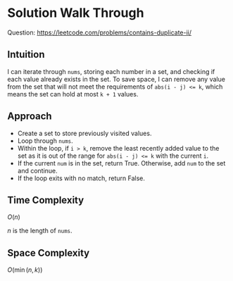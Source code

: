 # Solution Walk Through
Question: https://leetcode.com/problems/contains-duplicate-ii/

## Intuition
I can iterate through `nums`, storing each number in a set, and checking if each value already exists in the set. To save space, I can remove any value from the set that will not meet the requirements of `abs(i - j) <= k`, which means the set can hold at most `k + 1` values.

## Approach
- Create a set to store previously visited values.
- Loop through `nums`.
- Within the loop, if `i > k`, remove the least recently added value to the set as it is out of the range for `abs(i - j) <= k` with the current `i`.
- If the current `num` is in the set, return True. Otherwise, add `num` to the set and continue.
- If the loop exits with no match, return False.

## Time Complexity
$O(n)$

$n$ is the length of `nums`.

## Space Complexity
$O(\min(n, k))$
